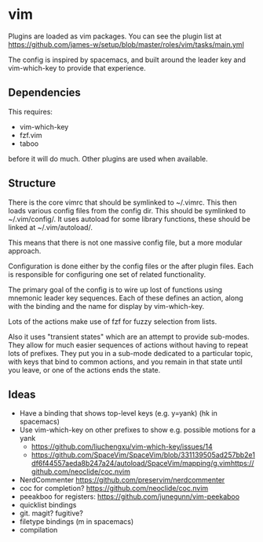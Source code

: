 vim
===

Plugins are loaded as vim packages. You can see the plugin list at
https://github.com/james-w/setup/blob/master/roles/vim/tasks/main.yml

The config is inspired by spacemacs, and built around the leader
key and vim-which-key to provide that experience.

Dependencies
------------

This requires:

  * vim-which-key
  * fzf.vim
  * taboo
  
before it will do much. Other plugins are used when available.

Structure
---------

There is the core vimrc that should be symlinked to ~/.vimrc. This then loads
various config files from the config dir. This should be symlinked to
~/.vim/config/. It uses autoload for some library functions, these should be
linked at ~/.vim/autoload/.

This means that there is not one massive config file, but a more modular approach.

Configuration is done either by the config files or the after plugin files. Each
is responsible for configuring one set of related functionality.

The primary goal of the config is to wire up lost of functions using mnemonic
leader key sequences. Each of these defines an action, along with the binding
and the name for display by vim-which-key.

Lots of the actions make use of fzf for fuzzy selection from lists.

Also it uses "transient states" which are an attempt to provide sub-modes.
They allow for much easier sequences of actions without having to repeat
lots of prefixes. They put you in a sub-mode dedicated to a particular
topic, with keys that bind to common actions, and you remain in that state
until you leave, or one of the actions ends the state.

Ideas
-----

  * Have a binding that shows top-level keys (e.g. y=yank) (<leader>hk in spacemacs)
  * Use vim-which-key on other prefixes to show e.g. possible motions
    for a yank
    - https://github.com/liuchengxu/vim-which-key/issues/14
    - https://github.com/SpaceVim/SpaceVim/blob/331139505ad257bb2e1df6f44557aeda8b247a24/autoload/SpaceVim/mapping/g.vimhttps://github.com/neoclide/coc.nvim
  * NerdCommenter https://github.com/preservim/nerdcommenter
  * coc for completion? https://github.com/neoclide/coc.nvim
  * peeakboo for registers: https://github.com/junegunn/vim-peekaboo
  * quicklist bindings
  * git. magit? fugitive?
  * filetype bindings (<leader>m in spacemacs)
  * compilation
